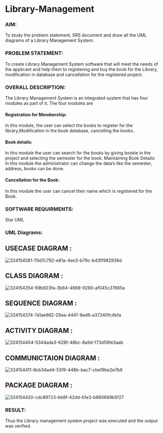 # Library-Management
### AIM:
To study the problem statement, SRS document and draw all the UML diagrams of a Library Management System.
### PROBLEM STATEMENT:
To create Library Management System software that will meet the needs of the applicant
and help them to registering and buy the book for the Library, modification in database and
cancellation for the registered project.
### OVERALL DESCRIPTION:
The Library Management System is an integrated system that has four modules as part of
it. The four modules are
#### Registration for Membership:
In this module, the user can select the books to register for the library,Modification in the book
database, cancelling the books.
#### Book details:
In this module the user can search for the books by giving bookie in the project and selecting
the semester for the book.
Maintaining Book Details:
In this module the administrator can change the data’s like the semester, address, books can be
done.
#### Cancellation for the Book:
In this module the user can cancel their name which is registered for the Book.
### SOFTWARE REQUIRMENTS:
Star UML
### UML Diagrams:
## USECASE DIAGRAM :
![324154581-70d7c792-e81a-4ee3-b79c-b43ff982938d](https://github.com/apranamurali/Library-Management/assets/152377149/4e25d4ec-3d1b-4749-8413-948da1224d32)



## CLASS DIAGRAM :
![324154354-69b923fa-3b84-4668-9280-af045c27665a](https://github.com/apranamurali/Library-Management/assets/152377149/9765925a-047a-4903-8a6c-2746a9e56e66)



## SEQUENCE DIAGRAM :
![324154374-7a1ae982-29aa-4441-8ed6-a37240fc4bfa](https://github.com/apranamurali/Library-Management/assets/152377149/7c95cccb-8dd6-4045-a624-d47484feccfa)


## ACTIVITY DIAGRAM :
![324154404-5344ada3-628f-48bc-8a9d-f73d59fe3aab](https://github.com/apranamurali/Library-Management/assets/152377149/b4cc9d14-f754-4b9a-9396-25c3b8b12e44)




## COMMUNICTAION DIAGRAM :
![324154411-8cb34ad4-53f9-448b-bac7-cbef9be2e7b6](https://github.com/apranamurali/Library-Management/assets/152377149/fe99982d-6ec4-4bad-a47d-6e9234ae5068)



## PACKAGE DIAGRAM :
![324154420-cdc89723-bb8f-42dd-b1e3-b660689b5f27](https://github.com/apranamurali/Library-Management/assets/152377149/53244af5-5865-46ce-a810-e2b02dcf0528)





### RESULT:
Thus the Library management system project was executed and the output was verified.
